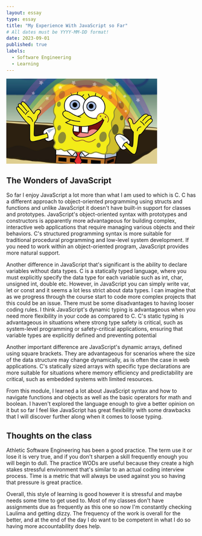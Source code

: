```yaml
---
layout: essay
type: essay
title: "My Experience With JavaScript so Far"
# All dates must be YYYY-MM-DD format!
date: 2023-09-01
published: true
labels:
  - Software Engineering
  - Learning
---
```


<img width="400px" class="rounded float-start pe-4" src="../img/Imaginationspongbob.jpg">

## The Wonders of JavaScript

So far I enjoy JavaScript a lot more than what I am used to which is C. C has a different approach to object-oriented programming using structs and functions and unlike JavaScript it doesn't have built-in support for classes and prototypes. JavaScript's object-oriented syntax with prototypes and constructors is apparently more advantageous for building complex, interactive web applications that require managing various objects and their behaviors. C's structured programming syntax is more suitable for traditional procedural programming and low-level system development. If you need to work within an object-oriented program, JavaScript provides more natural support.

Another difference in JavaScript that's significant is the ability to declare variables without data types. C is a statically typed language, where you must explicitly specify the data type for each variable such as int, char, unsigned int, double etc. However, in JavaScript you can simply write var, let or const and it seems a lot less strict about data types. I can imagine that as we progress through the course start to code more complex projects that this could be an issue. There must be some disadvantages to having looser coding rules. I think JavaScript's dynamic typing is advantageous when you need more flexibility in your code as compared to C. C's static typing is advantageous in situations where strong type safety is critical, such as system-level programming or safety-critical applications, ensuring that variable types are explicitly defined and preventing potential 

Another important difference are JavaScript's dynamic arrays, defined using square brackets. They are advantageous for scenarios where the size of the data structure may change dynamically, as is often the case in web applications. C's statically sized arrays with specific type declarations are more suitable for situations where memory efficiency and predictability are critical, such as embedded systems with limited resources.

From this module, I learned a lot about JavaScript syntax and how to navigate functions and objects as well as the basic operators for math and boolean. I haven't explored the language enough to give a better opinion on it but so far I feel like JavaScript has great flexibility with some drawbacks that I will discover further along when it comes to loose typing. 

## Thoughts on the class

Athletic Software Engineering has been a good practice. The term use it or lose it is very true, and if you don't sharpen a skill frequently enough you will begin to dull. The practice WODs are useful because they create a high stakes stressful environment that's similar to an actual coding interview process. Time is a metric that will always be used against you so having that pressure is great practice. 

Overall, this style of learning is good however it is stressful and maybe needs some time to get used to. Most of my classes don't have assignments due as frequently as this one so now I'm constantly checking Laulima and getting dizzy. The frequency of the work is overall for the better, and at the end of the day I do want to be competent in what I do so having more accountability does help.

